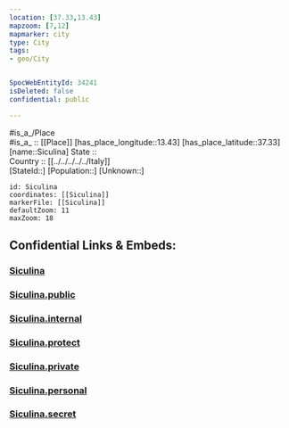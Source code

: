 ```yaml
---
location: [37.33,13.43] 
mapzoom: [7,12] 
mapmarker: city 
type: City
tags:
- geo/City


SpocWebEntityId: 34241
isDeleted: false
confidential: public

---
```

#is_a_/Place  
#is_a_ :: [[Place]] 
[has_place_longitude::13.43] 
[has_place_latitude::37.33] 
[name::Siculina] 
State ::  
Country :: [[../../../../../Italy]]  
[StateId::] 
[Population::] 
[Unknown::] 


```leaflet
id: Siculina
coordinates: [[Siculina]] 
markerFile: [[Siculina]] 
defaultZoom: 11 
maxZoom: 18
```


## Confidential Links & Embeds: 

### [Siculina](/_Standards/Earth/Continent/Europe/Europe~South/Italy/regions~Italy/Sicily/Agrigento/City/Siculina.md) 

### [Siculina.public](/_public/Earth/Continent/Europe/Europe~South/Italy/regions~Italy/Sicily/Agrigento/City/Siculina.public.md) 

### [Siculina.internal](/_internal/Earth/Continent/Europe/Europe~South/Italy/regions~Italy/Sicily/Agrigento/City/Siculina.internal.md) 

### [Siculina.protect](/_protect/Earth/Continent/Europe/Europe~South/Italy/regions~Italy/Sicily/Agrigento/City/Siculina.protect.md) 

### [Siculina.private](/_private/Earth/Continent/Europe/Europe~South/Italy/regions~Italy/Sicily/Agrigento/City/Siculina.private.md) 

### [Siculina.personal](/_personal/Earth/Continent/Europe/Europe~South/Italy/regions~Italy/Sicily/Agrigento/City/Siculina.personal.md) 

### [Siculina.secret](/_secret/Earth/Continent/Europe/Europe~South/Italy/regions~Italy/Sicily/Agrigento/City/Siculina.secret.md)

